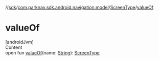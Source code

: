 //[sdk](../../../index.md)/[com.parknav.sdk.android.navigation.model](../index.md)/[ScreenType](index.md)/[valueOf](value-of.md)



# valueOf  
[androidJvm]  
Content  
open fun [valueOf](value-of.md)(name: [String](https://developer.android.com/reference/kotlin/java/lang/String.html)): [ScreenType](index.md)  



